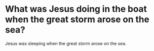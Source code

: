 # What was Jesus doing in the boat when the great storm arose on the sea?

Jesus was sleeping when the great storm arose on the sea.
